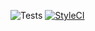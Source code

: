 ![Tests](https://github.com/Bu4ak/fifo-stocks-backend/workflows/Laravel/badge.svg)
 <a href="https://styleci.io/repos/260650242"><img src="https://styleci.io/repos/260650242/shield?branch=master" alt="StyleCI"></a>
